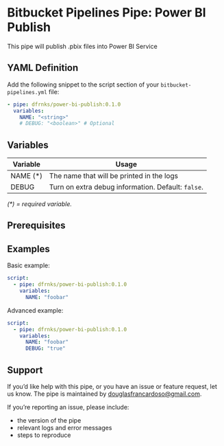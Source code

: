 # Bitbucket Pipelines Pipe: Power BI Publish

This pipe will publish .pbix files into Power BI Service

## YAML Definition

Add the following snippet to the script section of your `bitbucket-pipelines.yml` file:

```yaml
- pipe: dfrnks/power-bi-publish:0.1.0
  variables:
    NAME: "<string>"
    # DEBUG: "<boolean>" # Optional
```
## Variables

| Variable              | Usage                                                       |
| --------------------- | ----------------------------------------------------------- |
| NAME (*)              | The name that will be printed in the logs |
| DEBUG                 | Turn on extra debug information. Default: `false`. |

_(*) = required variable._

## Prerequisites

## Examples

Basic example:

```yaml
script:
  - pipe: dfrnks/power-bi-publish:0.1.0
    variables:
      NAME: "foobar"
```

Advanced example:

```yaml
script:
  - pipe: dfrnks/power-bi-publish:0.1.0
    variables:
      NAME: "foobar"
      DEBUG: "true"
```

## Support
If you’d like help with this pipe, or you have an issue or feature request, let us know.
The pipe is maintained by douglasfrancardoso@gmail.com.

If you’re reporting an issue, please include:

- the version of the pipe
- relevant logs and error messages
- steps to reproduce
